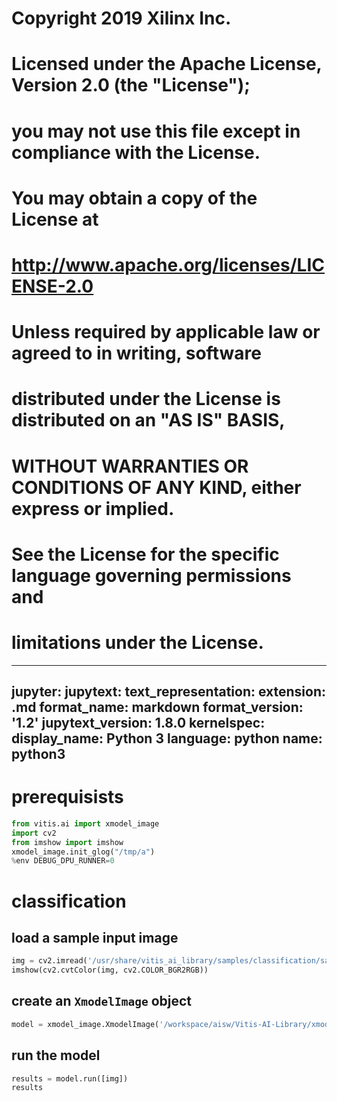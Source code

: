 #
# Copyright 2019 Xilinx Inc.
#
# Licensed under the Apache License, Version 2.0 (the "License");
# you may not use this file except in compliance with the License.
# You may obtain a copy of the License at
#
#     http://www.apache.org/licenses/LICENSE-2.0
#
# Unless required by applicable law or agreed to in writing, software
# distributed under the License is distributed on an "AS IS" BASIS,
# WITHOUT WARRANTIES OR CONDITIONS OF ANY KIND, either express or implied.
# See the License for the specific language governing permissions and
# limitations under the License.
---
jupyter:
  jupytext:
    text_representation:
      extension: .md
      format_name: markdown
      format_version: '1.2'
      jupytext_version: 1.8.0
  kernelspec:
    display_name: Python 3
    language: python
    name: python3
---

# prerequisists

```python
from vitis.ai import xmodel_image
import cv2
from imshow import imshow
xmodel_image.init_glog("/tmp/a")
%env DEBUG_DPU_RUNNER=0
```

# classification

## load a sample input image

```python
img = cv2.imread('/usr/share/vitis_ai_library/samples/classification/sample_classification.jpg')
imshow(cv2.cvtColor(img, cv2.COLOR_BGR2RGB))
```


## create an `XmodelImage` object

```python
model = xmodel_image.XmodelImage('/workspace/aisw/Vitis-AI-Library/xmodel_image/models/resnet_v1_50_tf/resnet_v1_50_tf.xmodel')
```

## run the model

```python
results = model.run([img])
results
```
